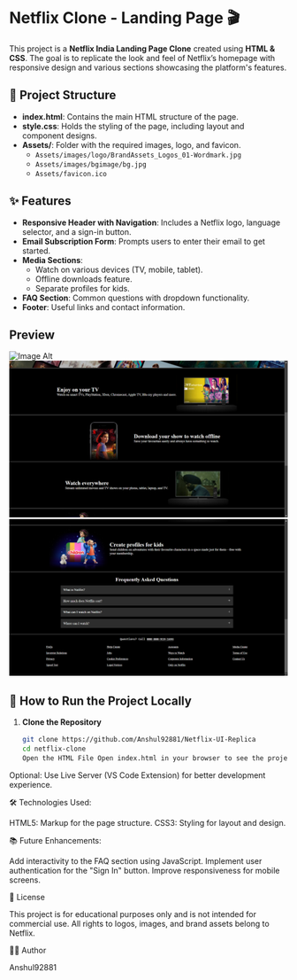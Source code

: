 # Netflix Clone - Landing Page 🎬

This project is a **Netflix India Landing Page Clone** created using **HTML & CSS**. 
The goal is to replicate the look and feel of Netflix’s homepage with responsive design and various sections showcasing the platform's features.

## 📂 Project Structure

- **index.html**: Contains the main HTML structure of the page.
- **style.css**: Holds the styling of the page, including layout and component designs.
- **Assets/**: Folder with the required images, logo, and favicon.
  - `Assets/images/logo/BrandAssets_Logos_01-Wordmark.jpg`
  - `Assets/images/bgimage/bg.jpg`
  - `Assets/favicon.ico`

## ✨ Features

- **Responsive Header with Navigation**: Includes a Netflix logo, language selector, and a sign-in button.
- **Email Subscription Form**: Prompts users to enter their email to get started.
- **Media Sections**: 
  - Watch on various devices (TV, mobile, tablet).
  - Offline downloads feature.
  - Separate profiles for kids.
- **FAQ Section**: Common questions with dropdown functionality.
- **Footer**: Useful links and contact information.

## Preview
 ![Image Alt]((https://github.com/Anshul92881/Netflix-UI-Replica/blob/main/Netflix1.png))
  ![Image Alt](https://github.com/Anshul92881/Netflix-UI-Replica/blob/main/Netflix2.png)
   ![Image Alt](https://github.com/Anshul92881/Netflix-UI-Replica/blob/main/Netflix3.png)

## 🚀 How to Run the Project Locally

1. **Clone the Repository**
   ```bash
   git clone https://github.com/Anshul92881/Netflix-UI-Replica
   cd netflix-clone
   Open the HTML File Open index.html in your browser to see the project in action.

Optional: Use Live Server (VS Code Extension) for better development experience.

🛠️ Technologies Used:

HTML5: Markup for the page structure.
CSS3: Styling for layout and design.

📚 Future Enhancements:

Add interactivity to the FAQ section using JavaScript.
Implement user authentication for the "Sign In" button.
Improve responsiveness for mobile screens.

📝 License

This project is for educational purposes only and is not intended for commercial use. All rights to logos, images, and brand assets belong to Netflix.

👨‍💻 Author

 Anshul92881
